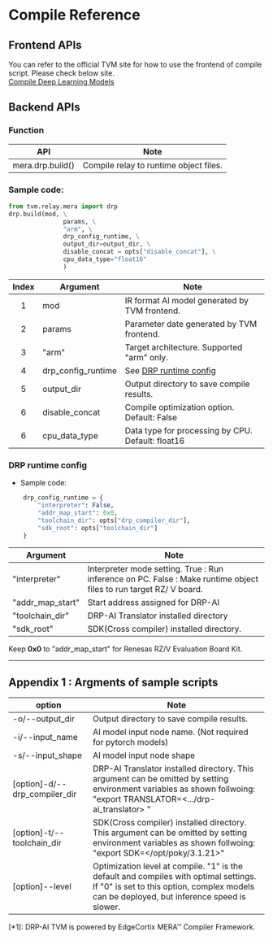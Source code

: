 
# Compile Reference

## Frontend APIs
You can refer to the official TVM site for how to use the frontend of compile script. Please check below site.   
[Compile Deep Learning Models](https://tvm.apache.org/docs/how_to/compile_models/index.html)   


## Backend APIs
### Function   

|API |Note|
|---|---|
| mera.drp.build() | Compile relay to runtime object files.|   


### Sample code:   

```py
from tvm.relay.mera import drp
drp.build(mod, \
               params, \
               "arm", \
               drp_config_runtime, \
               output_dir=output_dir, \
               disable_concat = opts["disable_concat"], \
               cpu_data_type="float16"
               )
```

| Index | Argument       | Note                                              |
|:-:|--------------------|---------------------------------------------------|
| 1 | mod                | IR format AI model generated by TVM frontend.     |
| 2 | params             | Parameter date  generated by TVM frontend.        |
| 3 | "arm"              | Target architecture. Supported "arm" only.        |
| 4 | drp_config_runtime | See [DRP runtime config](#DRP-runtime-config)     |
| 5 | output_dir         | Output directory to save compile results.         |
| 6 | disable_concat     | Compile optimization option. Default: False       |
| 6 | cpu_data_type      | Data type for processing by CPU. Default: float16 |

### DRP runtime config
+ Sample code:
```py
    drp_config_runtime = {
        "interpreter": False,
        "addr_map_start": 0x0,
        "toolchain_dir": opts["drp_compiler_dir"],
        "sdk_root": opts["toolchain_dir"]
    }
```   

| Argument | Note |
|----|----|
| "interpreter"   | Interpreter mode setting. True : Run inference on PC. False : Make runtime object files to run target RZ/ V board.|
| "addr_map_start"| Start address assigned for DRP-AI |
|"toolchain_dir"  | DRP-AI Translator installed directory |
|"sdk_root"       | SDK(Cross compiler) installed directory. |

Keep **0x0** to "addr_map_start" for Renesas RZ/V Evaluation Board Kit.


----
## Appendix 1 : Argments of sample scripts

|option|Note|
|----|----|
|-o/--output_dir|Output directory to save compile results.|
|-i/--input_name|AI model input node name. (Not required for pytorch models)|
|-s/--input_shape|AI model input node shape|
|[option]-d/--drp_compiler_dir|DRP-AI Translator installed directory. This argument can be omitted by setting environment variables as shown follwoing: "export TRANSLATOR=<.../drp-ai_translator> "|
|[option]-t/--toolchain_dir|SDK(Cross compiler) installed directory. This argument can be omitted by setting environment variables as shown follwoing: "export SDK=</opt/poky/3.1.21>"|
|[option]--level | Optimization level at compile. "1" is the default and compiles with optimal settings. If "0" is set to this option,  complex models can be deployed, but inference speed is slower.|

[*1]: DRP-AI TVM is powered by EdgeCortix MERA™ Compiler Framework.
